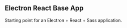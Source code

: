Electron React Base App
-----------------------

Starting point for an Electron + React + Sass application.